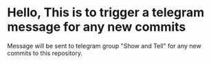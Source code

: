 # Hello, This is to trigger a telegram message for any new commits
Message will be sent to telegram group "Show and Tell" for any new commits to this repository. 
